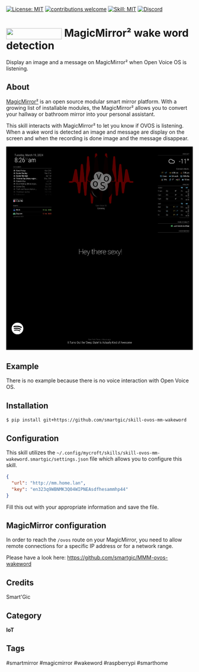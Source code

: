 [![License: MIT](https://img.shields.io/badge/License-MIT-yellow.svg)](https://opensource.org/licenses/MIT) [![contributions welcome](https://img.shields.io/badge/contributions-welcome-pink.svg?style=flat)](https://github.com/smartgic/skill-ovos-mm-wakeword/pulls) [![Skill: MIT](https://img.shields.io/badge/ovos-skill-blue)](https://openvoiceos.org) [![Discord](https://img.shields.io/discord/809074036733902888)](https://discord.gg/Vu7Wmd9j)

# <img src="docs/magicmirror.png" card_color="#0000" width="150" height="30" style="vertical-align:bottom"/> MagicMirror² wake word detection

Display an image and a message on MagicMirror² when Open Voice OS is listening.

## About

[MagicMirror²](https://magicmirror.builders/) is an open source modular smart mirror platform. With a growing list of installable modules, the MagicMirror² allows you to convert your hallway or bathroom mirror into your personal assistant.

This skill interacts with MagicMirror² to let you know if OVOS is listening. When a wake word is detected an image and message are display on the screen and when the recording is done image and the message disappear.

<img src='docs/screenshot.png' width='650'/>

## Example

There is no example because there is no voice interaction with Open Voice OS.

## Installation

```shell
$ pip install git+https://github.com/smartgic/skill-ovos-mm-wakeword
```

## Configuration

This skill utilizes the `~/.config/mycroft/skills/skill-ovos-mm-wakeword.smartgic/settings.json` file which allows you to configure this skill.

```json
{
  "url": "http://mm.home.lan",
  "key": "en323q9WBNMK3Q04WIPNEAsdfhesammhp44"
}
```

Fill this out with your appropriate information and save the file.

## MagicMirror configuration

In order to reach the `/ovos` route on your MagicMirror, you need to allow remote connections for a specific IP address or for a network range.

Please have a look here: https://github.com/smartgic/MMM-ovos-wakeword

## Credits

Smart'Gic

## Category

**IoT**

## Tags

#smartmirror
#magicmirror
#wakeword
#raspberrypi
#smarthome
